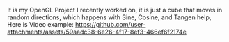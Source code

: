 It is my OpenGL Project I recently worked on, it is just a cube that moves in random directions, which happens with Sine, Cosine, and Tangen help,
Here is Video example:
https://github.com/user-attachments/assets/59aadc38-6e26-4f17-8ef3-466ef6f2174e
